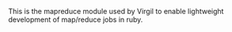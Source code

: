 
This is the mapreduce module used by Virgil to enable lightweight development of map/reduce jobs in ruby.
